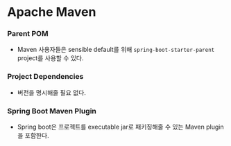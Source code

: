 # Apache Maven

### Parent POM

- Maven 사용자들은 sensible default를 위해  `spring-boot-starter-parent` project를 사용할 수 있다. 



### Project Dependencies

- 버전을 명시해줄 필요 없다. 



### Spring Boot Maven Plugin

- Spring boot은 프로젝트를 executable jar로 패키징해줄 수 있는 Maven plugin을 포함한다. 